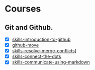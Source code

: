   # Courses
## Git and Github.
- [x] [skills-introduction-to-github](https://github.com/oceanndev/skills-introduction-to-github)
- [x] [github-move](https://github.com/oceanndev/github-move)
- [x] [skills-resolve-merge-conflicts](https://github.com/oceanndev/skills-resolve-merge-conflicts)]
- [x] [skills-connect-the-dots](https://github.com/oceanndev/skills-connect-the-dots)
- [x] [skills-communicate-using-markdown](https://github.com/oceanndev/skills-communicate-using-markdown)
